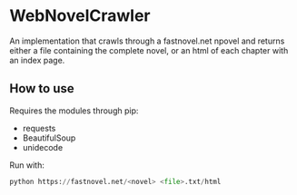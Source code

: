 # WebNovelCrawler

An implementation that crawls through a fastnovel.net npovel and returns either a file containing the complete novel, or an html of each chapter with an index page.

## How to use

Requires the modules through pip:
- requests
- BeautifulSoup
- unidecode

Run with:
```python
python https://fastnovel.net/<novel> <file>.txt/html
```
